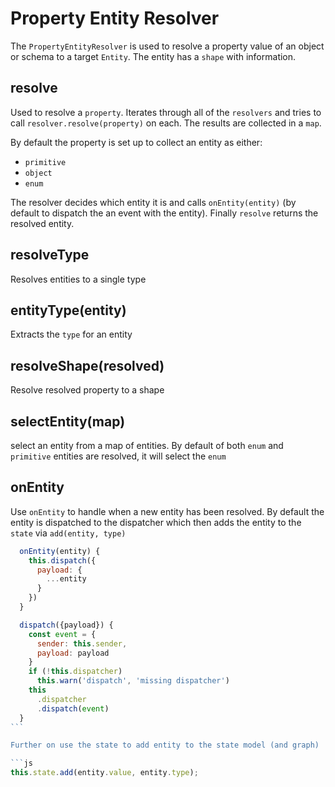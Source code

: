 # Property Entity Resolver

The `PropertyEntityResolver` is used to resolve a property value of an object or schema to a target `Entity`. The entity has a `shape` with information.

## resolve

Used to resolve a `property`. Iterates through all of the `resolvers` and tries to call `resolver.resolve(property)` on each. The results are collected in a `map`.

By default the property is set up to collect an entity as either:

- `primitive`
- `object`
- `enum`

The resolver decides which entity it is and calls `onEntity(entity)` (by default to dispatch the an event with the entity). Finally `resolve` returns the resolved entity.

## resolveType

Resolves entities to a single type

## entityType(entity)

Extracts the `type` for an entity

## resolveShape(resolved)

Resolve resolved property to a shape

## selectEntity(map)

select an entity from a map of entities. By default of both `enum` and `primitive` entities are resolved, it will select the `enum`

## onEntity

Use `onEntity` to handle when a new entity has been resolved.
By default the entity is dispatched to the dispatcher which then adds the entity to the `state` via `add(entity, type)`

````js
  onEntity(entity) {
    this.dispatch({
      payload: {
        ...entity
      }
    })
  }

  dispatch({payload}) {
    const event = {
      sender: this.sender,
      payload: payload
    }
    if (!this.dispatcher)
      this.warn('dispatch', 'missing dispatcher')
    this
      .dispatcher
      .dispatch(event)
  }
```

Further on use the state to add entity to the state model (and graph)

```js
this.state.add(entity.value, entity.type);
````
